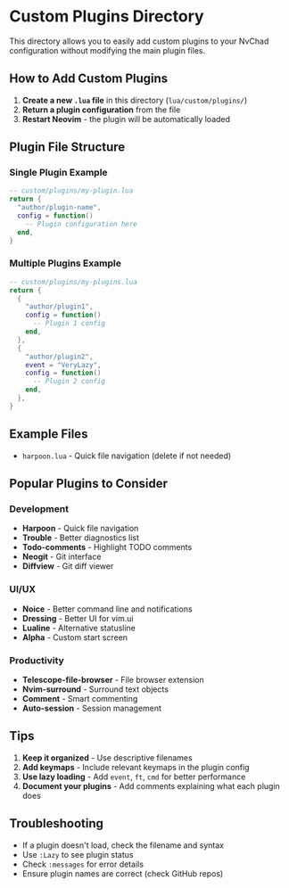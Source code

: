 # Custom Plugins Directory

This directory allows you to easily add custom plugins to your NvChad configuration without modifying the main plugin files.

## How to Add Custom Plugins

1. **Create a new `.lua` file** in this directory (`lua/custom/plugins/`)
2. **Return a plugin configuration** from the file
3. **Restart Neovim** - the plugin will be automatically loaded

## Plugin File Structure

### Single Plugin Example
```lua
-- custom/plugins/my-plugin.lua
return {
  "author/plugin-name",
  config = function()
    -- Plugin configuration here
  end,
}
```

### Multiple Plugins Example
```lua
-- custom/plugins/my-plugins.lua
return {
  {
    "author/plugin1",
    config = function()
      -- Plugin 1 config
    end,
  },
  {
    "author/plugin2",
    event = "VeryLazy",
    config = function()
      -- Plugin 2 config
    end,
  },
}
```

## Example Files

- `harpoon.lua` - Quick file navigation (delete if not needed)

## Popular Plugins to Consider

### Development
- **Harpoon** - Quick file navigation
- **Trouble** - Better diagnostics list
- **Todo-comments** - Highlight TODO comments
- **Neogit** - Git interface
- **Diffview** - Git diff viewer

### UI/UX
- **Noice** - Better command line and notifications
- **Dressing** - Better UI for vim.ui
- **Lualine** - Alternative statusline
- **Alpha** - Custom start screen

### Productivity
- **Telescope-file-browser** - File browser extension
- **Nvim-surround** - Surround text objects
- **Comment** - Smart commenting
- **Auto-session** - Session management

## Tips

1. **Keep it organized** - Use descriptive filenames
2. **Add keymaps** - Include relevant keymaps in the plugin config
3. **Use lazy loading** - Add `event`, `ft`, `cmd` for better performance
4. **Document your plugins** - Add comments explaining what each plugin does

## Troubleshooting

- If a plugin doesn't load, check the filename and syntax
- Use `:Lazy` to see plugin status
- Check `:messages` for error details
- Ensure plugin names are correct (check GitHub repos)
